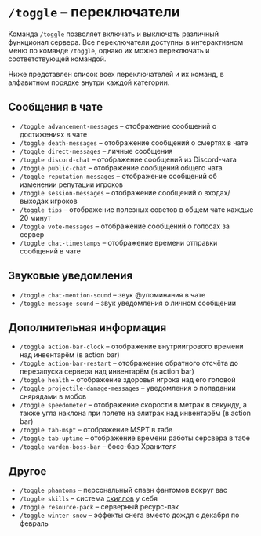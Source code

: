 # `/toggle` – переключатели

Команда `/toggle` позволяет включать и выключать различный функционал сервера. Все переключатели доступны в интерактивном меню по команде `/toggle`, однако их можно переключать и соответствующей командой.

Ниже представлен список всех переключателей и их команд, в алфавитном порядке внутри каждой категории.

## Сообщения в чате

- `/toggle advancement-messages` – отображение сообщений о достижениях в чате
- `/toggle death-messages` – отображение сообщений о смертях в чате
- `/toggle direct-messages` – личные сообщения
- `/toggle discord-chat` – отображение сообщений из Discord-чата
- `/toggle public-chat` – отображение сообщений общего чата
- `/toggle reputation-messages` – отображение сообщений об изменении репутации игроков
- `/toggle session-messages` – отображение сообщений о входах/выходах игроков
- `/toggle tips` – отображение полезных советов в общем чате каждые 20 минут
- `/toggle vote-messages` – отображение сообщений о голосах за сервер
- `/toggle chat-timestamps` – отображение времени отправки сообщений в чате

## Звуковые уведомления

- `/toggle chat-mention-sound` – звук @упоминания в чате
- `/toggle message-sound` – звук уведомления о личном сообщении

## Дополнительная информация

- `/toggle action-bar-clock` – отображение внутриигрового времени над инвентарём (в action bar)
- `/toggle action-bar-restart` – отображение обратного отсчёта до перезапуска сервера над инвентарём (в action bar)
- `/toggle health` – отображение здоровья игрока над его головой
- `/toggle projectile-damage-messages` – уведомления о попадании снярядами в мобов
- `/toggle speedometer` – отображение скорости в метрах в секунду, а также угла наклона при полете на элитрах над инвентарём (в action bar)
- `/toggle tab-mspt` – отображение MSPT в табе
- `/toggle tab-uptime` – отображение времени работы серсвера в табе
- `/toggle warden-boss-bar` – босс-бар Хранителя

## Другое

- `/toggle phantoms` – персональный спавн фантомов вокруг вас
- `/toggle skills` – система [скиллов](/docs/skills/intro) у себя
- `/toggle resource-pack` – серверный ресурс-пак
- `/toggle winter-snow` – эффекты снега вместо дождя с декабря по февраль

